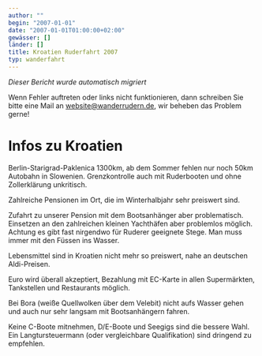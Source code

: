 ```yaml
---
author: ""
begin: "2007-01-01"
date: "2007-01-01T01:00:00+02:00"
gewässer: []
länder: []
title: Kroatien Ruderfahrt 2007
typ: wanderfahrt
---
```



*Dieser Bericht wurde automatisch migriert*

Wenn Fehler auftreten oder links nicht funktionieren, dann schreiben Sie bitte eine Mail an website@wanderrudern.de, wir beheben das Problem gerne!



# Infos zu Kroatien


Berlin-Starigrad-Paklenica 1300km, ab dem Sommer fehlen nur noch 50km Autobahn in Slowenien. Grenzkontrolle auch mit Ruderbooten und ohne Zollerklärung unkritisch.

Zahlreiche Pensionen im Ort, die im Winterhalbjahr sehr preiswert sind.

Zufahrt zu unserer Pension mit dem Bootsanhänger aber problematisch. Einsetzen an den zahlreichen kleinen Yachthäfen aber problemlos möglich. Achtung es gibt fast nirgendwo für Ruderer geeignete Stege. Man muss immer mit den Füssen ins Wasser.

Lebensmittel sind in Kroatien nicht mehr so preiswert, nahe an deutschen Aldi-Preisen.

Euro wird überall akzeptiert, Bezahlung mit EC-Karte in allen Supermärkten, Tankstellen und Restaurants möglich.

Bei Bora (weiße Quellwolken über dem Velebit) nicht aufs Wasser gehen und auch nur sehr langsam mit Bootsanhängern fahren.

Keine C-Boote mitnehmen, D/E-Boote und Seegigs sind die bessere Wahl. Ein Langtursteuermann (oder vergleichbare Qualifikation) sind dringend zu empfehlen.